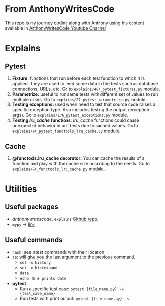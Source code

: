 # From AnthonyWritesCode
This repo is my journey coding along with Anthony using his content available in [AnthonyWritesCode Youtube Channel](https://www.youtube.com/@anthonywritescode)

# Explains

## Pytest
1. **Fixture**: functions that run before each test function to which it is applied. They are used to feed some data to the tests such as database connections, URLs, etc. Go to `explains/487_pytest_fixtures.py` module.
1. **Parametrize:** useful to run same tests with different set of values to run multiple cases. Go to `explains/27_pytest_parametrize.py` module.
1. **Testing exceptions:** used when need to test that source code raises a specific exception type. Also includes testing the output (exception args). Go to `explains/176_pytest_exceptions.py` module.
1. **Testing _lru_cache_ functions**: _lru_cache_ functions could cause unexpected behavior in unit tests due to cached values. Go to `explains/94_pytest_functools_lru_cache.py` module.

## Cache
1. **@functools.lru_cache decorator:** You can cache the results of a function and play with the cache size according to the needs. Go to `explains/54_functools_lru_cache.py` module.


# Utilities

## Useful packages
- _anthonywritescode_, `explains` [Github repo](https://github.com/anthonywritescode/explains).
- `mypy` -> [link](https://pypi.org/project/mypy/)

## Useful commands
- `hash`: see latest commands with their location
- `!$`: will give you the last argument to the previous command.
    + `set -o history`
    + `set -o histexpand`
    + `date`
    + `echo !$ # prints date`
- **pytest**
    + Run a specific test case: `pytest {file_name.py} -k {test_case_name}`
    + Run tests with print output: `pytest {file_name.py} -s`
